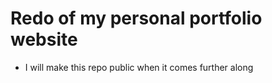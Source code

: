 # Redo of my personal portfolio website

- I will make this repo public when it comes further along
